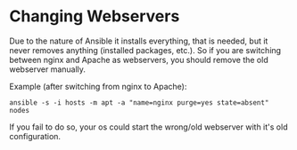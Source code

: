 # Changing Webservers

Due to the nature of Ansible it installs everything, that is needed, but it never removes anything (installed packages, etc.).
So if you are switching between nginx and Apache as webservers, you should remove the old webserver manually.

Example (after switching from nginx to Apache):
```
ansible -s -i hosts -m apt -a "name=nginx purge=yes state=absent" nodes
```

If you fail to do so, your os could start the wrong/old webserver with it's old configuration.
